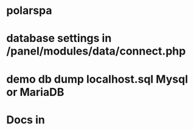 # polarspa
# database settings in /panel/modules/data/connect.php
# demo db dump localhost.sql Mysql or MariaDB
# Docs in 
